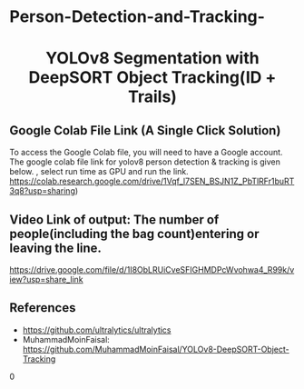 # Person-Detection-and-Tracking-

<H1 align="center">
YOLOv8 Segmentation with DeepSORT Object Tracking(ID + Trails) </H1>

## Google Colab File Link (A Single Click Solution)
To access the Google Colab file, you will need to have a Google account. The google colab file link for yolov8 person detection & tracking is given below.
, select run time as GPU and run the link. 
https://colab.research.google.com/drive/1Vqf_l7SEN_BSJN1Z_PbTlRFr1buRT3q8?usp=sharing)



## Video Link of output: The number of people(including the bag count)entering or leaving the line.

https://drive.google.com/file/d/1I8ObLRUiCveSFIGHMDPcWvohwa4_R99k/view?usp=share_link




## References
- https://github.com/ultralytics/ultralytics
- MuhammadMoinFaisal: https://github.com/MuhammadMoinFaisal/YOLOv8-DeepSORT-Object-Tracking

0
